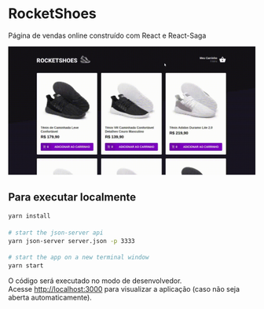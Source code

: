 # RocketShoes
Página de vendas online construído com React e React-Saga


![App Flow](rocketshoes-flow.gif)

## Para executar localmente
```sh
yarn install

# start the json-server api
yarn json-server server.json -p 3333

# start the app on a new terminal window
yarn start
```

O código será executado no modo de desenvolvedor.<br>
Acesse [http://localhost:3000](http://localhost:3000) para visualizar a aplicação (caso não seja aberta automaticamente).
